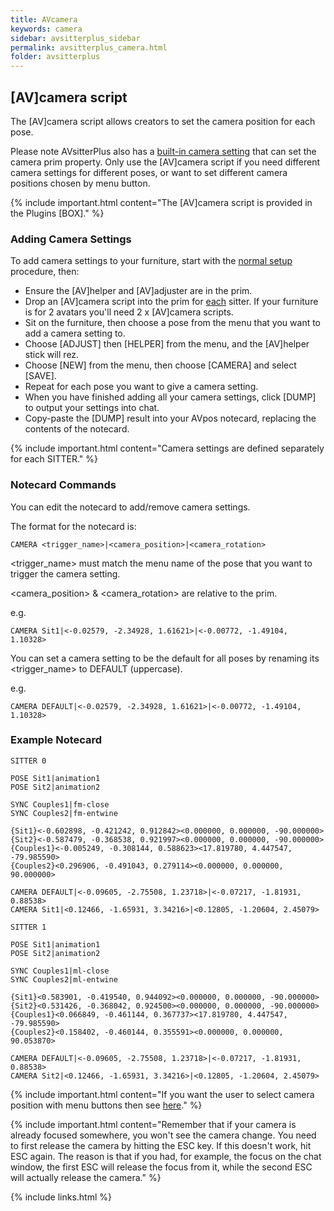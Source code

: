 ```yaml
---
title: AVcamera
keywords: camera
sidebar: avsitterplus_sidebar
permalink: avsitterplus_camera.html
folder: avsitterplus
---
```


## [AV]camera script
The [AV]camera script allows creators to set the camera position for each pose.

Please note AVsitterPlus also has a [built-in camera setting](/avsitterplus_home.html#camera) that can set the camera prim property. Only use the [AV]camera script if you need different camera settings for different poses, or want to set different camera positions chosen by menu button.

{% include important.html content="The [AV]camera script is provided in the Plugins [BOX]." %}

### Adding Camera Settings
To add camera settings to your furniture, start with the [normal setup](/avsitterplus_home.html#setup) procedure, then:

- Ensure the [AV]helper and [AV]adjuster are in the prim.
- Drop an [AV]camera script into the prim for <ins>each</ins> sitter. If your furniture is for 2 avatars you'll need 2 x [AV]camera scripts.
- Sit on the furniture, then choose a pose from the menu that you want to add a camera setting to.
- Choose [ADJUST] then [HELPER] from the menu, and the [AV]helper stick will rez.
- Choose [NEW] from the menu, then choose [CAMERA] and select [SAVE].
- Repeat for each pose you want to give a camera setting.
- When you have finished adding all your camera settings, click [DUMP] to output your settings into chat.
- Copy-paste the [DUMP] result into your AVpos notecard, replacing the contents of the notecard.

{% include important.html content="Camera settings are defined separately for each SITTER." %}

### Notecard Commands
You can edit the notecard to add/remove camera settings.

The format for the notecard is:

    CAMERA <trigger_name>|<camera_position>|<camera_rotation>

&lt;trigger_name&gt; must match the menu name of the pose that you want to trigger the camera setting.

&lt;camera_position&gt; & &lt;camera_rotation&gt; are relative to the prim.

e.g.

    CAMERA Sit1|<-0.02579, -2.34928, 1.61621>|<-0.00772, -1.49104, 1.10328>

You can set a camera setting to be the default for all poses by renaming its &lt;trigger_name&gt; to DEFAULT (uppercase).

e.g.

    CAMERA DEFAULT|<-0.02579, -2.34928, 1.61621>|<-0.00772, -1.49104, 1.10328>

### Example Notecard

```
SITTER 0

POSE Sit1|animation1
POSE Sit2|animation2

SYNC Couples1|fm-close
SYNC Couples2|fm-entwine

{Sit1}<-0.602898, -0.421242, 0.912842><0.000000, 0.000000, -90.000000>
{Sit2}<-0.587479, -0.368538, 0.921997><0.000000, 0.000000, -90.000000>
{Couples1}<-0.005249, -0.308144, 0.588623><17.819780, 4.447547, -79.985590>
{Couples2}<0.296906, -0.491043, 0.279114><0.000000, 0.000000, 90.000000>

CAMERA DEFAULT|<-0.09605, -2.75508, 1.23718>|<-0.07217, -1.81931, 0.88538>
CAMERA Sit1|<0.12466, -1.65931, 3.34216>|<0.12805, -1.20604, 2.45079>

SITTER 1

POSE Sit1|animation1
POSE Sit2|animation2

SYNC Couples1|ml-close
SYNC Couples2|ml-entwine

{Sit1}<0.583901, -0.419540, 0.944092><0.000000, 0.000000, -90.000000>
{Sit2}<0.531426, -0.368042, 0.924500><0.000000, 0.000000, -90.000000>
{Couples1}<0.066849, -0.461144, 0.367737><17.819780, 4.447547, -79.985590>
{Couples2}<0.158402, -0.460144, 0.355591><0.000000, 0.000000, 90.053870>

CAMERA DEFAULT|<-0.09605, -2.75508, 1.23718>|<-0.07217, -1.81931, 0.88538>
CAMERA Sit2|<0.12466, -1.65931, 3.34216>|<0.12805, -1.20604, 2.45079>
```
{% include important.html content="If you want the user to select camera position with menu buttons then see [here](http://avsitter.com/qa/939)." %}

{% include important.html content="Remember that if your camera is already focused somewhere, you won't see the camera change. You need to first release the camera by hitting the ESC key. If this doesn't work, hit ESC again. The reason is that if you had, for example, the focus on the chat window, the first ESC will release the focus from it, while the second ESC will actually release the camera." %}

{% include links.html %}
